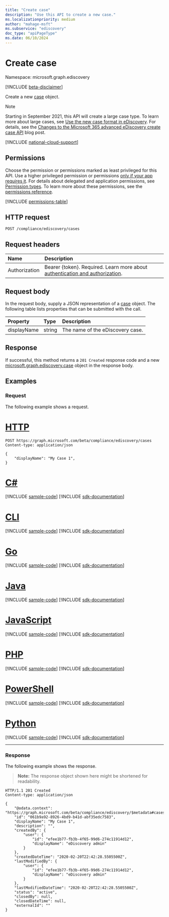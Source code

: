 ```yaml
---
title: "Create case"
description: "Use this API to create a new case."
ms.localizationpriority: medium
author: "mahage-msft"
ms.subservice: "ediscovery"
doc_type: "apiPageType"
ms.date: 06/10/2024
---
```


# Create case

Namespace: microsoft.graph.ediscovery

[!INCLUDE [beta-disclaimer](../../includes/beta-disclaimer.md)]

Create a new [case](../resources/ediscovery-case.md) object.

>[!NOTE]
>Starting in September 2021, this API will create a large case type. To learn more about large cases, see [Use the new case format in eDiscovery](/microsoft-365/compliance/advanced-ediscovery-new-case-format). For details, see the [Changes to the Microsoft 365 advanced eDiscovery create case API](https://devblogs.microsoft.com/microsoft365dev/changes-to-the-microsoft-365-advanced-ediscovery-create-case-api-beta/) blog post.

[!INCLUDE [national-cloud-support](../../includes/global-only.md)]

## Permissions

Choose the permission or permissions marked as least privileged for this API. Use a higher privileged permission or permissions [only if your app requires it](/graph/permissions-overview#best-practices-for-using-microsoft-graph-permissions). For details about delegated and application permissions, see [Permission types](/graph/permissions-overview#permission-types). To learn more about these permissions, see the [permissions reference](/graph/permissions-reference).

<!-- { "blockType": "permissions", "name": "ediscovery_case_post" } -->
[!INCLUDE [permissions-table](../includes/permissions/ediscovery-case-post-permissions.md)]

## HTTP request

<!-- { "blockType": "ignored" } -->

```http
POST /compliance/ediscovery/cases
```

## Request headers

| Name          | Description   |
|:--------------|:--------------|
|Authorization|Bearer {token}. Required. Learn more about [authentication and authorization](/graph/auth/auth-concepts).|

## Request body

In the request body, supply a JSON representation of a [case](../resources/ediscovery-case.md) object. The following table lists properties that can be submitted with the call.

| Property     | Type        | Description |
|:-------------|:------------|:------------|
| displayName  | string      | The name of the eDiscovery case. |

## Response

If successful, this method returns a `201 Created` response code and a new [microsoft.graph.ediscovery.case](../resources/ediscovery-case.md) object in the response body.

## Examples

### Request

The following example shows a request.

# [HTTP](#tab/http)
<!-- {
  "blockType": "request",
  "name": "post_case"
}-->

```http
POST https://graph.microsoft.com/beta/compliance/ediscovery/cases
Content-type: application/json

{
    "displayName": "My Case 1",
}
```

# [C#](#tab/csharp)
[!INCLUDE [sample-code](../includes/snippets/csharp/post-case-csharp-snippets.md)]
[!INCLUDE [sdk-documentation](../includes/snippets/snippets-sdk-documentation-link.md)]

# [CLI](#tab/cli)
[!INCLUDE [sample-code](../includes/snippets/cli/post-case-cli-snippets.md)]
[!INCLUDE [sdk-documentation](../includes/snippets/snippets-sdk-documentation-link.md)]

# [Go](#tab/go)
[!INCLUDE [sample-code](../includes/snippets/go/post-case-go-snippets.md)]
[!INCLUDE [sdk-documentation](../includes/snippets/snippets-sdk-documentation-link.md)]

# [Java](#tab/java)
[!INCLUDE [sample-code](../includes/snippets/java/post-case-java-snippets.md)]
[!INCLUDE [sdk-documentation](../includes/snippets/snippets-sdk-documentation-link.md)]

# [JavaScript](#tab/javascript)
[!INCLUDE [sample-code](../includes/snippets/javascript/post-case-javascript-snippets.md)]
[!INCLUDE [sdk-documentation](../includes/snippets/snippets-sdk-documentation-link.md)]

# [PHP](#tab/php)
[!INCLUDE [sample-code](../includes/snippets/php/post-case-php-snippets.md)]
[!INCLUDE [sdk-documentation](../includes/snippets/snippets-sdk-documentation-link.md)]

# [PowerShell](#tab/powershell)
[!INCLUDE [sample-code](../includes/snippets/powershell/post-case-powershell-snippets.md)]
[!INCLUDE [sdk-documentation](../includes/snippets/snippets-sdk-documentation-link.md)]

# [Python](#tab/python)
[!INCLUDE [sample-code](../includes/snippets/python/post-case-python-snippets.md)]
[!INCLUDE [sdk-documentation](../includes/snippets/snippets-sdk-documentation-link.md)]

---

### Response

The following example shows the response.

> **Note:** The response object shown here might be shortened for readability.

<!-- {
  "blockType": "response",
  "truncated": true,
  "@odata.type": "microsoft.graph.ediscovery.case"
} -->

```http
HTTP/1.1 201 Created
Content-type: application/json

{
    "@odata.context": "https://graph.microsoft.com/beta/compliance/ediscovery/$metadata#cases/$entity",
    "id": "061b9a92-8926-4bd9-b41d-abf35edc7583",
    "displayName": "My Case 1",
    "description": "",
    "createdBy": {
        "user": {
            "id": "efee1b77-fb3b-4f65-99d6-274c11914d12",
            "displayName": "eDiscovery admin"
        }
    },
    "createdDateTime": "2020-02-20T22:42:28.5505500Z",
    "lastModifiedBy": {
        "user": {
            "id": "efee1b77-fb3b-4f65-99d6-274c11914d12",
            "displayName": "eDiscovery admin"
        }
    },
    "lastModifiedDateTime": "2020-02-20T22:42:28.5505500Z",
    "status": "active",
    "closedBy": null,
    "closedDateTime": null,
    "externalId": ""
}
```

<!-- uuid: 16cd6b66-4b1a-43a1-adaf-3a886856ed98
2019-02-04 14:57:30 UTC -->
<!-- {
  "type": "#page.annotation",
  "description": "Create case",
  "keywords": "",
  "section": "documentation",
  "tocPath": ""
}-->
